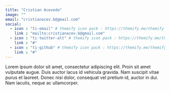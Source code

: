 ```yaml
---
title: "Cristian Acevedo"
image: ""
email: "cristianacev.b@gmail.com"
social:
  - icon : "ti-email" # themify icon pack : https://themify.me/themify-icons
    link : "mailto:cristianacev.b@gmail.com"
  - icon : "ti-twitter-alt" # themify icon pack : https://themify.me/themify-icons
    link : "#"
  - icon : "ti-github" # themify icon pack : https://themify.me/themify-icons
    link : "#"
---
```


Lorem ipsum dolor sit amet, consectetur adipiscing elit. Proin sit amet vulputate augue. Duis auctor lacus id vehicula gravida. Nam suscipit vitae purus et laoreet.
Donec nisi dolor, consequat vel pretium id, auctor in dui. Nam iaculis, neque ac ullamcorper.